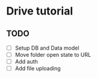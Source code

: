 # Drive tutorial

## TODO

- [ ] Setup DB and Data model
- [ ] Move folder open state to URL
- [ ] Add auth
- [ ] Add file uploading
